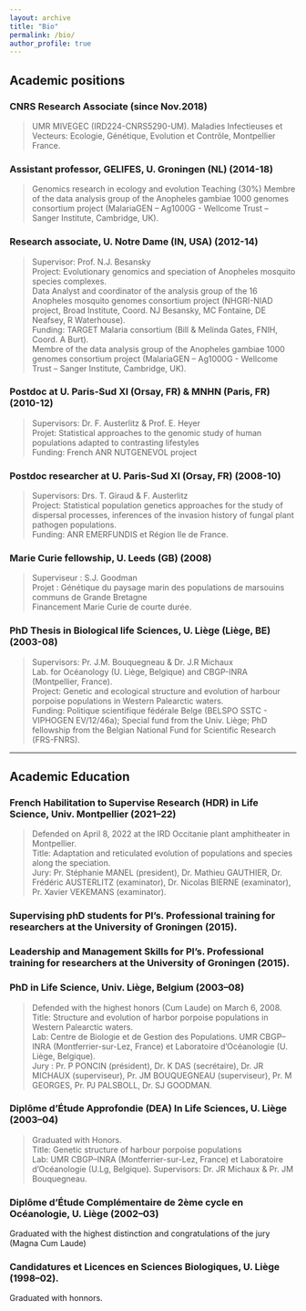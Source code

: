 ```yaml
---
layout: archive
title: "Bio"
permalink: /bio/
author_profile: true
---
```

## Academic positions
### CNRS Research Associate (since Nov.2018)
> UMR MIVEGEC (IRD224-CNRS5290-UM). Maladies Infectieuses et Vecteurs: Ecologie, Génétique, Evolution et Contrôle, Montpellier France.

### Assistant professor, GELIFES, U. Groningen (NL) (2014-18) 
> Genomics research in ecology and evolution
> Teaching (30%)
> Membre of the data analysis group of the Anopheles gambiae 1000 genomes consortium project (MalariaGEN – Ag1000G - Wellcome Trust – Sanger Institute, Cambridge, UK).

### Research associate, U. Notre Dame (IN, USA) (2012-14)
> Supervisor: Prof. N.J. Besansky  
> Project: Evolutionary genomics and speciation of Anopheles mosquito species complexes.  
> Data Analyst and coordinator of the analysis group of the 16 Anopheles mosquito genomes consortium project (NHGRI-NIAD project, Broad Institute, Coord. NJ Besansky, MC Fontaine, DE Neafsey, R Waterhouse).  
> Funding: TARGET Malaria consortium (Bill & Melinda Gates, FNIH, Coord. A Burt).  
> Membre of the data analysis group of the Anopheles gambiae 1000 genomes consortium project (MalariaGEN – Ag1000G - Wellcome Trust – Sanger Institute, Cambridge, UK).  

### Postdoc at U. Paris-Sud XI (Orsay, FR) & MNHN (Paris, FR) (2010-12)
> Supervisors: Dr. F. Austerlitz & Prof. E. Heyer  
> Projet: Statistical approaches to the genomic study of human populations adapted to contrasting lifestyles  
> Funding: French ANR NUTGENEVOL project  

### Postdoc researcher at U. Paris-Sud XI (Orsay, FR) (2008-10)
> Supervisors: Drs. T. Giraud & F. Austerlitz   
> Project: Statistical population genetics approaches for the study of dispersal processes, inferences of the invasion history of fungal plant pathogen populations.   
> Funding: ANR EMERFUNDIS et Région Ile de France.   

### Marie Curie fellowship, U. Leeds (GB) (2008)
> Superviseur : S.J. Goodman  
> Projet : Génétique du paysage marin des populations de marsouins communs de Grande Bretagne  
> Financement Marie Curie de courte durée.  

###  PhD Thesis in Biological life Sciences, U. Liège (Liège, BE) (2003-08)
> Supervisors: Pr. J.M. Bouquegneau & Dr. J.R Michaux  
> Lab. for Océanology (U. Liège, Belgique) and CBGP-INRA (Montpellier, France).  
> Project: Genetic and ecological structure and evolution of harbour porpoise populations in Western Palearctic waters.  
> Funding:  Politique scientifique fédérale Belge (BELSPO SSTC - VIPHOGEN EV/12/46a); Special fund from the Univ. Liège; PhD fellowship from the Belgian National Fund for Scientific Research (FRS-FNRS).  

---

## Academic Education
### French Habilitation to Supervise Research (HDR) in Life Science, Univ. Montpellier (2021–22)
> Defended on April 8, 2022 at the IRD Occitanie plant amphitheater in Montpellier.  
> Title: Adaptation and reticulated evolution of populations and species along the speciation.  
> Jury: Pr. Stéphanie MANEL (president), Dr. Mathieu GAUTHIER, Dr. Frédéric AUSTERLITZ (examinator), Dr. Nicolas BIERNE (examinator), Pr. Xavier VEKEMANS (examinator).

### Supervising phD students for PI’s. Professional training for researchers at the University of Groningen (2015).

### Leadership and Management Skills for PI’s. Professional training for researchers at the University of Groningen (2015).

### PhD in Life Science, Univ. Liège, Belgium (2003–08)
> Defended with the highest honors (Cum Laude) on March 6, 2008.  
> Title: Structure and evolution of harbor porpoise populations in Western Palearctic waters.  
> Lab: Centre de Biologie et de Gestion des Populations. UMR CBGP–INRA (Montferrier-sur-Lez, France) et Laboratoire d’Océanologie (U. Liège, Belgique).  
> Jury : Pr. P PONCIN (président), Dr. K DAS (secrétaire), Dr. JR MICHAUX (superviseur), Pr. JM BOUQUEGNEAU (superviseur), Pr. M GEORGES, Pr. PJ PALSBOLL, Dr. SJ GOODMAN.  

### Diplôme d’Étude Approfondie (DEA) In Life Sciences, U. Liège (2003–04)  
> Graduated with Honors.  
> Title: Genetic structure of harbour porpoise populations  
> Lab: UMR CBGP–INRA (Montferrier-sur-Lez, France) et Laboratoire d’Océanologie (U.Lg, Belgique). 
> Supervisors: Dr. JR Michaux & Pr. JM Bouquegneau.

### Diplôme d’Étude Complémentaire de 2ème cycle en Océanologie, U. Liège (2002–03)
Graduated with the highest distinction and congratulations of the jury (Magna Cum Laude)

### Candidatures et Licences en Sciences Biologiques, U. Liège (1998–02). 
Graduated with honnors.

